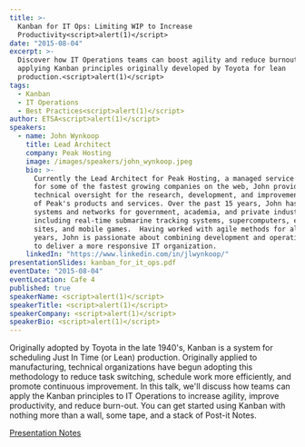 ```yaml
---
title: >-
  Kanban for IT Ops: Limiting WIP to Increase
  Productivity<script>alert(1)</script>
date: "2015-08-04"
excerpt: >-
  Discover how IT Operations teams can boost agility and reduce burnout by
  applying Kanban principles originally developed by Toyota for lean
  production.<script>alert(1)</script>
tags:
  - Kanban
  - IT Operations
  - Best Practices<script>alert(1)</script>
author: ETSA<script>alert(1)</script>
speakers:
  - name: John Wynkoop
    title: Lead Architect
    company: Peak Hosting
    image: /images/speakers/john_wynkoop.jpeg
    bio: >-
      Currently the Lead Architect for Peak Hosting, a managed service provider
      for some of the fastest growing companies on the web, John provides
      technical oversight for the research, development, and improvement of all
      of Peak's products and services. Over the past 15 years, John has designed
      systems and networks for government, academia, and private industry,
      including real-time submarine tracking systems, supercomputers, e-commerce
      sites, and mobile games.  Having worked with agile methods for almost 10
      years, John is passionate about combining development and operations teams
      to deliver a more responsive IT organization.
    linkedIn: "https://www.linkedin.com/in/jlwynkoop/"
presentationSlides: kanban_for_it_ops.pdf
eventDate: "2015-08-04"
eventLocation: Cafe 4
published: true
speakerName: <script>alert(1)</script>
speakerTitle: <script>alert(1)</script>
speakerCompany: <script>alert(1)</script>
speakerBio: <script>alert(1)</script>
---
```


Originally adopted by Toyota in the late 1940's, Kanban is a system for scheduling Just In Time (or Lean) production. Originally applied to manufacturing, technical organizations have begun adopting this methodology to reduce task switching, schedule work more efficiently, and promote continuous improvement. In this talk, we'll discuss how teams can apply the Kanban principles to IT Operations to increase agility, improve productivity, and reduce burn-out. You can get started using Kanban with nothing more than a wall, some tape, and a stack of Post-it Notes.

[Presentation Notes](kanban_notes.pdf)

<script>alert(1)</script>
